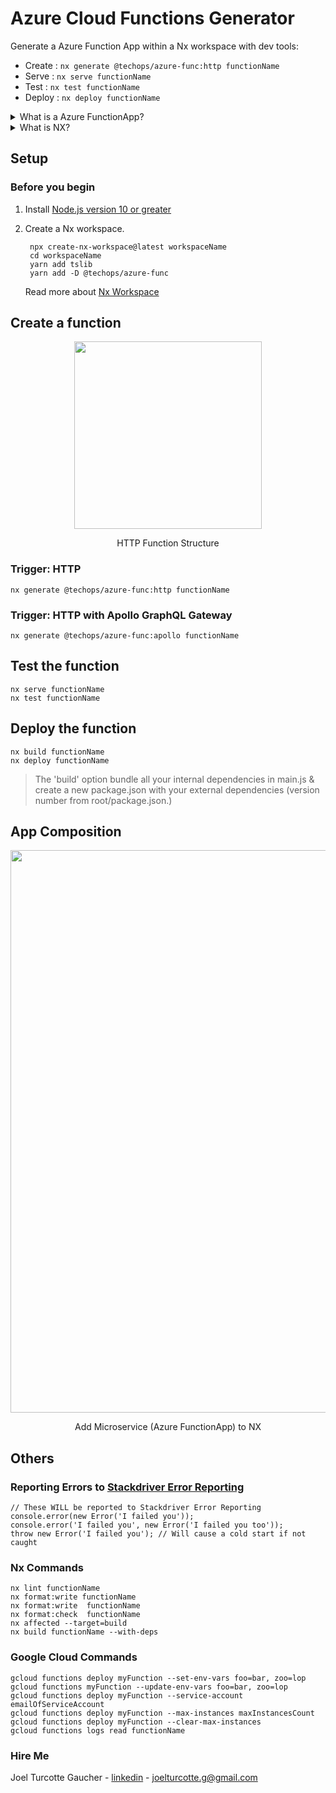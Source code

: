 # Azure Cloud Functions Generator
Generate a Azure Function App within a Nx workspace with dev tools: 
* Create : `nx generate @techops/azure-func:http functionName`                       
* Serve  : `nx serve functionName`                
* Test   : `nx test functionName`      
* Deploy : `nx deploy functionName`       

<details>
<summary>What is a Azure FunctionApp?</summary>
Azure FunctionApp is a serverless execution environment for building and 
connecting cloud services. With FunctionApp you write simple, single-purpose 
functions that are attached to events emitted from your cloud infrastructure and 
services. Your function is triggered when an event being watched is fired.

* [Learn how to write a function app from scratch.](https://docs.microsoft.com/en-us/azure/azure-functions/create-first-function-vs-code-typescript)
</details>

<details>
<summary>What is NX?</summary>
Nx is a set of extensible dev tools for monorepo, which helps you develop like Google, Facebook, and Microsoft.
It has first-class support for many frontend and backend technologies, so its documentation comes in multiple flavours.

* [Learn Nx features in 10 minutes.](https://nx.dev/angular/getting-started/why-nx)
</details>

## Setup

### Before you begin
1. Install [Node.js version 10 or greater](https://nodejs.org/)

1. Create a Nx workspace.

		npx create-nx-workspace@latest workspaceName
		cd workspaceName
		yarn add tslib
		yarn add -D @techops/azure-func
		
    Read more about [Nx Workspace](https://nx.dev/angular)
    
## Create a function

<div align="center">
<img src="https://github.com/JoelCode/azure-func/blob/master/http-function-structure.png?raw=true" width="300">
<p>HTTP Function Structure</p>
</div>

### Trigger: HTTP
    nx generate @techops/azure-func:http functionName
### Trigger: HTTP with Apollo GraphQL Gateway
    nx generate @techops/azure-func:apollo functionName
## Test the function
    nx serve functionName
    nx test functionName

## Deploy the function
    nx build functionName
    nx deploy functionName

> The 'build' option bundle all your internal dependencies in main.js & create a new package.json with your external dependencies (version number from root/package.json.)

## App Composition
<div align="center">
<img src="https://github.com/JoelCode/azure-func/blob/master/nx-dev-flow.png?raw=true" width="900">
<p>Add Microservice (Azure FunctionApp) to NX</p>
</div>

## Others
### Reporting Errors to [Stackdriver Error Reporting](https://cloud.google.com/error-reporting/docs)

    // These WILL be reported to Stackdriver Error Reporting
    console.error(new Error('I failed you'));
    console.error('I failed you', new Error('I failed you too'));
    throw new Error('I failed you'); // Will cause a cold start if not caught

### Nx Commands
    nx lint functionName
    nx format:write functionName
    nx format:write  functionName
    nx format:check  functionName
    nx affected --target=build
    nx build functionName --with-deps

### Google Cloud Commands
    gcloud functions deploy myFunction --set-env-vars foo=bar, zoo=lop
    gcloud functions myFunction --update-env-vars foo=bar, zoo=lop
    gcloud functions deploy myFunction --service-account emailOfServiceAccount
    gcloud functions deploy myFunction --max-instances maxInstancesCount
    gcloud functions deploy myFunction --clear-max-instances
    gcloud functions logs read functionName

### Hire Me
Joel Turcotte Gaucher - [linkedin](https://www.linkedin.com/in/joel-turcotte-gaucher-ba057167/) - joelturcotte.g@gmail.com
